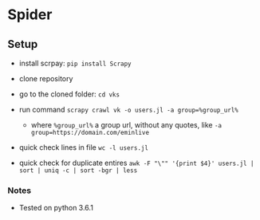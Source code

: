 # Spider

## Setup
 
* install scrpay: `pip install Scrapy`
* clone repository
* go to the cloned folder: `cd vks`
* run command `scrapy crawl vk -o users.jl -a group=%group_url%`
  - where `%group_url%` a group url, without any quotes, like `-a group=https://domain.com/eminlive`

* quick check lines in file `wc -l users.jl`
* quick check for duplicate entires `awk -F "\"" '{print $4}' users.jl | sort | uniq -c | sort -bgr | less`

### Notes

* Tested on python 3.6.1
